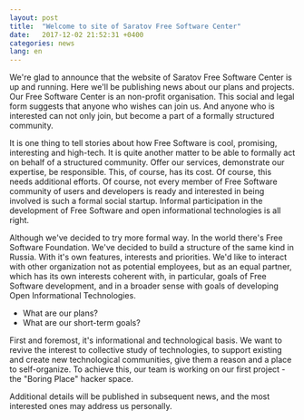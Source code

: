 ```yaml
---
layout: post
title:  "Welcome to site of Saratov Free Software Center"
date:   2017-12-02 21:52:31 +0400
categories: news
lang: en
---
```

We're glad to announce that the website of Saratov Free Software Center is up and running.
Here we'll be publishing news about our plans and projects. Our Free Software Center is an
non-profit organisation. This social and legal form suggests that anyone who wishes can join us.
And anyone who is interested can not only join, but become a part of a formally structured community.

It is one thing to tell stories about how Free Software is cool, promising, interesting and high-tech.
It is quite another matter to be able to formally act on behalf of a structured community.
Offer our services, demonstrate our expertise, be responsible. This, of course, has its cost.
Of course, this needs additional efforts. Of course, not every member of Free Software community
of users and developers is ready and interested in being involved is such a formal social startup.
Informal participation in the development of Free Software and open informational technologies is all right.

Although we've decided to try more formal way. In the world there's Free Software Foundation.
We've decided to build a structure of the same kind in Russia. With it's own features, interests and priorities.
We'd like to interact with other organization not as potential employees, but as an equal partner,
which has its own interests coherent with, in particular, goals of Free Software development,
and in a broader sense with goals of developing Open Informational Technologies.

- What are our plans?
- What are our short-term goals?

First and foremost, it's informational and technological basis. We want to revive the interest to collective
study of technologies, to support existing and create new technological communities, give them a reason and
a place to self-organize. To achieve this, our team is working on our first project - the "Boring Place" hacker space.

Additional details will be published in subsequent news, and the most interested ones may address us personally.
